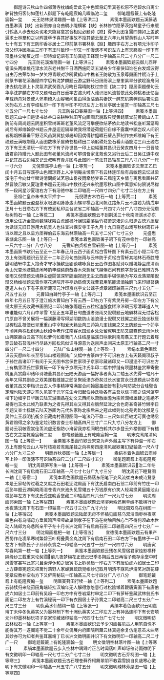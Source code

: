 <!-- { "loadSidebar": true } -->
　　御题诗云秋山作四邻萧寺枕嶙峋爱此无中色留将幻里真苍松原不老碧水自离尘驴背独归客何如莲社人御题下有乾隆宸翰几暇临池二玺
　　御笔题籖籖上有乾隆宸翰一玺
　　元王防林泉清趣图一轴【上等洪二】
　　素笺本墨画欵题云溪藤洁白墨淋漓【缺】出新图亦自竒曲磵小隄横畧【缺】长林修竹隠茅茨抱琴童子行来缓引鹤髙人歩去迟众诧老夫能冩意赏音相见必题诗【缺】得予此图复需四韵如上盖欲遍求士林羣和之以辉蓬荜予喜其好事故不拒其请云至正六年九月望黄鹤山人写时年七十有五下有王防印香谷居士二印前篆书署林泉【缺】趣四字右方上有项元汴印子京父印净因庵主三印下有王时敏印一印又一印漫漶不可识左方上有天籁阁一印下有项墨林父秘笈之印一印诗塘记语有王防真迹王铎观七字轴髙三尺二寸八分广一尺二寸四分
　　元王防花溪渔隠图一轴【上等洪三】
　　素笺本墨画欵题云御儿西畔霅溪头两岸桃花渌水流东老共酣千日酒西施同泛五湖舟少年豪侠知谁在白发烟波得自由万古荣华如一梦笑将青眼对沙鸥黄鹤山中樵者王防敬为玉泉尊舅画并赋诗于上前篆书署花溪渔隠四字后有沈梦麟题云游尘野马日纷纷溪上羣峯紫翠分欲趁渔舟问津去桃花源上卜灵氛洪武癸酉九月晦日霜晴防杖过宗侄【缺二字】隠居索题俚句云华亭沈梦麟右方中又题句云终日垂竿古渡头时人谁识旧风流暂依此处种桃者还忆当年载药舟对景使人怀甪绮入山容我问巢由得鱼沽酒共妻饮一醉忘机笑狎鸥后署沈良次韵右方上有李绍私印一印下有半印不可识左方上有兰亭居士鉴赏一印轴髙三尺七寸五分广一尺七寸七分
　　元王防谷口春耕图一轴【上等洪四】
　　素笺本墨画欵题云山中旧是读书处谷口亲耕种秫田写向画图君貌取只疑黄鹤草堂前黄鹤山人王防前有周尚题云阴崖积雪树斑斑老董风流足可攀便欲结茅依此地读书松底听潺潺周尚后有郑维翰隶书题云井屋迢迢隔翠微我将濳迹荷鉏归自缘不露囊中頴岂叹人间识者稀烟桞垂垂平野沼风苖翼翼接郊畿却因偶得耕鉏暇石壁丛萝制作衣郑维翰下有王禋题云满眼荆谿入画图数椽茅屋倚苍梧秫田二顷躬耕处坐石看山酒旋沽三山王禋右方下有王氏清玩一印左方下有子孙世昌一印上边幅董其昌识云癸亥四月十一日晋陵唐君俞持赠元人题此图有老董风流尚可攀谓吾家北苑也又另行云后二日吴江道中观并记其昌右边幅又记云叔明有青弁图与此图同一笔法其昌轴髙三尺八寸八分广一尺一寸六分
　　元倪瓒溪亭山色一轴【上等荒一】
　　宋笺本墨画欵识云至正乙巳闰十月五日写溪亭山色赠琼野上人净明庵主懒瓒下有云林连印后有吕敏题云忆过梁溪宅于今向廿年赋诗清閟阁试茗恵山泉夜雨牵愁梦春云黯逺天乡情与离思看画共茫然晋陵吕敏又夏瑄隶书题云无锡山中数往还兴来吮墨写秋山图中寓意知何限说尽襟怀一段闲星沙夏瑄右方下有浴徳中和二印轴高一尺四寸四分广七寸二分左方上有
　　圣祖仁皇帝朱书太平押字一
　　元倪瓒古木竹石一轴【上等荒二】
　　素笺本墨画欵题云盈盈秋水眼波明脉脉逺山螺翠横西北风帆江路永片云不度若为情戊申正月十七日瓒右方下有徳润私印兰台览省二印轴高一尺四寸六分广八寸四分元倪瓒秋树筠石一轴【上等荒二】
　　素笺本墨画欵题云不到荆溪三十秋南津溪水亦东流用公住近金鵞岭魏族犹隣白虎邱枫叶斓斑霜落后竹枝萧瑟渚边头归逢古徳方厓叟为话谈元旧日游用大机吴人也住宜兴保安寺壬子九月十九日将还山戏写秋树筠石并诗以赠之且以呈方厓禅伯云东海云林瓒轴高一尺五寸二分广七寸三分
　　元盛懋春塘禽乐图一轴【上等日一】
　　素笺本着色画欵署子昭下有茂林修竹一印轴高一尺六寸二分广八寸八分
　　元曹知白贞松白雪轩图一轴【上等月一】
　　素笺本墨画篆书欵识云至正十二年春正月云西子画贞松白雪轩图下有素云西小隠二印右方上有张雨题识云至正十二年正月句曲张雨与云林防于贞松白雪轩其地林石奇胜牕牖明洁轩中主人抱奇才守冰操欵坐剧谈啸咏竟日云西作图各赋诗以赠境静尘虑清雨余山光变池塘閟虚闲琴酌申缱绻蔚哉春木荣憩我飞翮倦石间有题字苔蚀已难辨方外张雨又倪瓒题云境静尘虚閟馆深轩牕幽寂迥无尘云西画手堪惊絶为写双龙落翠隂倪瓒又杨维桢题云雪作寒花满院开亭亭劲质倚天栽曹君用笔能潇洒独鹤飞来印緑苔銕篴道人右方下有子京所藏项元汴印京兆宇文公谅子贞章诸印轴髙三尺九寸五分广一尺五寸五分
　　元曹知白疎竹亭子一轴【上等月二】
　　素笺本墨画欵识云至正四年七月五日写于澄江旅次曹知白下有云西一印右方下有紫灵丹房一印左方下有公绶太原王氏收藏书画图记二印诗塘张雨题云五粒松渣服食稀泠泠磵玉写清晖道人气味谁能似六月山中翠雪飞至正五年夏日句曲道者张雨又倪瓒题云地僻林深无过客松门原自不曾关展将一幅溪藤滑写得湖阴数防山沧浪漫士倪瓒又钱翼之题云独坐秋厓见穉松乱枝便已翠重重山中宰相爱天籁坐向三茆第几峯钱翼之又王防题云一个茆亭千顷月两株松树满山秋如今老作江南客水国渔乡处处留叔明王防又周翥题云雨沐秋山拥翠蠃白云高下防松萝何如着我门人住结屋临溪日咏歌荆南周翥又王行题云着屐穿云破石苔浅林行尽路方回松风似识寻源意为送泉声出涧来太原王行轴髙二尺一寸四分广一尺二寸四分
　　元陆广仙山楼观一轴【上等盈一】
　　素绢本着色画欵识云天厯四年长至写仙山楼观图陆广又幅中古篆四字不可识右方上有天籁阁项叔子子孙世昌诸印下有闵于天氏图书宫保世家项子京家珍藏诸印又一印漫漶不可识左方上有檇里项氏世家寳玩一印下有子京项元汴氏半印二幅中押缝有项墨林鉴赏章寄傲桃里真赏鼎印诸印诗塘董其昌识云陆天游画一幅好事者离为二轴玉水先得一轴凡十余年又得其副合之双美遂若雌雄之劒复聚延津亦奇矣过长水鉴赏永日遂题此以俟观者董其昌又李楷识云古人作事精神常满宙合间翰墨虽细皆有为呵防故分合珪璧皆定理也陆天游之笔久见赏于元宰先生今归起伯孙氏物各有主吾以信子瞻之语河濵李楷下边幅李日华跋云陆天游画品在幼文云西间以萧散幽澹为宗若濶幅雄肆之笔絶不易得也玉水此帧乃联素为之者先得其左又得其右脗然延津之合也奇甚奇甚竹懒李日华题又查士标跋云陆天游画为元代名家称北宗后来之冠此幅则仿北苑秀韵沈郁足与吴仲圭王叔明抗衡余旧藏南村髙隠图同一笔法乃不盈二三尺如此巨轴尤可寳也绣丞黄君购得之余为鉴定竝识数言查士标轴髙四尺三寸广二尺九寸八分左方上
　　御题诗云羽帔霞裳佺羡流虚无指防小淹留我亦松间眠白鹤共尔歩登云外楼御题下有稽古右文之玺乾隆宸翰二玺
　　御笔题籖籖上有乾隆宸翰一玺
　　明宋克鸾尾清风图一轴【上等昃一】
　　金粟笺本墨画竹欵云宋克为声外藏主写下有仲温一印右方上有题句云山人写竹枝宛若鸾鳯尾挂之向禅房四座清风起欵署幻叟轴髙一尺六寸六分广九寸三分
　　明商祚秋葵图一轴【上等辰一】
　　素绢本着色画欵云商祚写上钤一印漫漶不可识轴髙四尺二分广二尺四寸五分
　　御笔题籖籖上有乾隆宸翰一玺
　　明沈周蔬笋写生一轴【上等宿一】
　　素笺本墨画欵识云治二年冬长洲沈周下有启南石田二印轴髙一尺七寸七分广九寸三分
　　明沈周花下睡鵞图一轴【上等宿二】
　　素笺本着色画欵题云磊落东阳笔下姿风流崔白未成诗鵞羣本是王家帖传过羲之又献之石田老迂沈周画下有沈氏启南白石翁二印前有竹庄一印后彭年题云湖风晓雨湿苍青兴庆池头见雪翎五十万钱原有价笑人轻易换黄庭隆池山樵彭年左方下有沈氏受兹晚香堂藏二印轴高四尺六分广一尺九寸七分
　　明沈周画郭索图一轴【上等宿四】
　　素笺本墨画欵题云漷漷索索还用草缚不敢横行沙水夜落沈周下有石田一印轴髙一尺五寸三分广九寸六分
　　明沈周双乌在树图一轴【上等宿四】
　　素笺本墨画欵题云陆郎无母不怀橘见画慈乌双泪滴枣林夜寒霜色白有乌哺母方垂翼鸣声哑哑故巢侧孝子在下乌在树触目触心当不得何须故木世动人陆郎为乌悲所亲甲子冬十月长洲沈周下有启南石田二印轴高四尺三寸七分广一尺六寸三分
　　明沈周画枇杷一轴【上等宿五】
　　宣徳笺本墨画欵题云有果产西蜀作花凌早寒树繁碧玉叶柯叠黄金丸沈周下有启南石田二印右方下有墨林子一印左方下有陈氏子子孙孙永寳之一印轴髙一尺五寸一分广一尺四寸六分
　　明唐寅写春风第一枝一轴【上等列一】
　　素笺本墨画欵题云残冬风雪宿君家烛影横杯隔绛纱三载重来论契濶前几夜梦梅花正徳己巳季冬朔后五日再宿子儋存余堂中时风雪寒甚写此寄兴且索浮休和之唐寅书上钤吴趋一印右方下有唐伯虎六如居士二印上方薛章宪题云枳篱竹落野人家蝉翼疏疏晃帐纱记取月明清不寐风炉瀹茗对疏花薛宪章应教补空右方下又俨斋秘玩一印轴髙三尺七寸四分广八寸八分
　　御笔题籖籖上有乾隆宸翰一玺
　　明唐寅葑田行犊一轴【上等列二】
　　素笺本墨画欵题云骑犊归来绕葑田角端轻挂汉编年无人解得悠悠意行过松隂懒着鞭唐寅画下有唐伯虎六如居士二印前有吴趋一印右方中有苍岩棠村审定二印下有萝轩鉴藏武林翁氏书画记二印左方上有竹溪秘玩一印下有衣园居士子孙寳之二印轴高二尺三寸五分广一尺三寸三分
　　明仇英水仙蜡梅一轴【上等张一】
　　素绢本着色画欵识云明嘉靖丁未仲冬仇英实父为墨林制下有十洲仇英实父二印左方上有神品连印下有长安项元汴印墨林秘玩项子京家珍藏诸印轴高一尺四寸七分广七寸七分
　　明文徴明仿云林松石一轴【上等寒一】
　　素笺本墨画欵识云予少习画每见古人用笔自愧不能得其万一遂阁笔不觉二十余年矣偶展内府画院所藏云林真迹余复仿笔意虽未曲尽其妙亦可为知者共鉴耳嘉靖丁巳长洲文徴明画并识下有文徴明印一印轴高二尺二寸广一尺
　　御笔题籖籖上有乾隆宸翰一玺
　　明文徴明空林落叶图一轴【上等寒二】
　　素绢本墨画欵题云歩入空林中踽踽吟正苦时闻落叶声却讶催诗雨徴明下有文徴明印一印轴髙一尺七寸二分广七寸二分
　　明文徴明古石乔柯图一轴【上等寒三】
　　素笺本墨画欵题云古石埋苍藓乔柯舞翠阴不教霜雪损自负歳寒心徴明下有文徴明印一印轴髙一尺五寸广八寸五分
　　明文徴明疎林茒屋图一轴【上等寒四】
